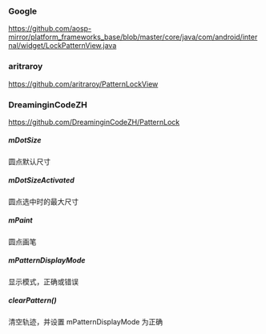 ### Google

https://github.com/aosp-mirror/platform_frameworks_base/blob/master/core/java/com/android/internal/widget/LockPatternView.java

### aritraroy

https://github.com/aritraroy/PatternLockView

### DreaminginCodeZH

https://github.com/DreaminginCodeZH/PatternLock

##### mDotSize

圆点默认尺寸

##### mDotSizeActivated

圆点选中时的最大尺寸

##### mPaint

圆点画笔

##### mPatternDisplayMode

显示模式，正确或错误

##### clearPattern()

清空轨迹，并设置 mPatternDisplayMode 为正确